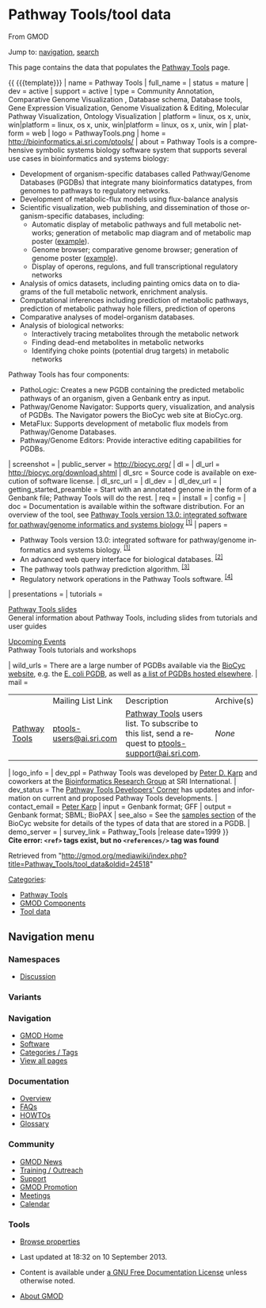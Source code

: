 <div id="mw-page-base" class="noprint">

</div>

<div id="mw-head-base" class="noprint">

</div>

<div id="content" class="mw-body" role="main">

<span id="top"></span>

<div id="mw-js-message" style="display:none;">

</div>



# <span dir="auto">Pathway Tools/tool data</span>

<div id="bodyContent">

<div id="siteSub">

From GMOD

</div>

<div id="contentSub">

</div>

<div id="jump-to-nav" class="mw-jump">

Jump to: [navigation](#mw-navigation), [search](#p-search)

</div>

<div id="mw-content-text" class="mw-content-ltr" lang="en" dir="ltr">

  
This page contains the data that populates the [Pathway
Tools](../Pathway_Tools.1 "Pathway Tools") page.

  

{{ {{{template}}} \| name = Pathway Tools \| full_name = \| status =
mature \| dev = active \| support = active \| type = Community
Annotation, Comparative Genome Visualization , Database schema, Database
tools, Gene Expression Visualization, Genome Visualization & Editing,
Molecular Pathway Visualization, Ontology Visualization \| platform =
linux, os x, unix, win\|platform = linux, os x, unix, win\|platform =
linux, os x, unix, win \| platform = web \| logo = PathwayTools.png \|
home =
<a href="http://bioinformatics.ai.sri.com/ptools/" class="external free"
rel="nofollow">http://bioinformatics.ai.sri.com/ptools/</a> \| about =
Pathway Tools is a comprehensive symbolic systems biology software
system that supports several use cases in bioinformatics and systems
biology:

- Development of organism-specific databases called Pathway/Genome
  Databases (PGDBs) that integrate many bioinformatics datatypes, from
  genomes to pathways to regulatory networks.
- Development of metabolic-flux models using flux-balance analysis
- Scientific visualization, web publishing, and dissemination of those
  organism-specific databases, including:
  - Automatic display of metabolic pathways and full metabolic networks;
    generation of metabolic map diagram and of metabolic map poster
    (<a href="http://bioinformatics.ai.sri.com/posters/ecoli-metab.pdf"
    class="external text" rel="nofollow">example</a>).
  - Genome browser; comparative genome browser; generation of genome
    poster
    (<a href="http://bioinformatics.ai.sri.com/posters/ecoli-genome.pdf"
    class="external text" rel="nofollow">example</a>).
  - Display of operons, regulons, and full transcriptional regulatory
    networks
- Analysis of omics datasets, including painting omics data on to
  diagrams of the full metabolic network, enrichment analysis.
- Computational inferences including prediction of metabolic pathways,
  prediction of metabolic pathway hole fillers, prediction of operons
- Comparative analyses of model-organism databases.
- Analysis of biological networks:
  - Interactively tracing metabolites through the metabolic network
  - Finding dead-end metabolites in metabolic networks
  - Identifying choke points (potential drug targets) in metabolic
    networks

Pathway Tools has four components:

- PathoLogic: Creates a new PGDB containing the predicted metabolic
  pathways of an organism, given a Genbank entry as input.
- Pathway/Genome Navigator: Supports query, visualization, and analysis
  of PGDBs. The Navigator powers the BioCyc web site at BioCyc.org.
- MetaFlux: Supports development of metabolic flux models from
  Pathway/Genome Databases.
- Pathway/Genome Editors: Provide interactive editing capabilities for
  PGDBs.

\| screenshot = \| public_server =
<a href="http://biocyc.org/" class="external free"
rel="nofollow">http://biocyc.org/</a> \| dl = \| dl_url =
<a href="http://biocyc.org/download.shtml" class="external free"
rel="nofollow">http://biocyc.org/download.shtml</a> \| dl_src = Source
code is available on execution of software license. \| dl_src_url = \|
dl_dev = \| dl_dev_url = \| getting_started_preamble = Start with an
annotated genome in the form of a Genbank file; Pathway Tools will do
the rest. \| req = \| install = \| config = \| doc = Documentation is
available within the software distribution. For an overview of the tool,
see <a href="http://www.ncbi.nlm.nih.gov/pubmed/19955237"
class="external text" rel="nofollow">Pathway Tools version 13.0:
integrated software for pathway/genome informatics and systems
biology</a> <sup>[\[1\]](#cite_note-PMID:19955237-1)</sup> \| papers =

- Pathway Tools version 13.0: integrated software for pathway/genome
  informatics and systems biology.
  <sup>[\[1\]](#cite_note-PMID:19955237-1)</sup>
- An advanced web query interface for biological databases.
  <sup>[\[2\]](#cite_note-PMID:20624715-2)</sup>
- The pathway tools pathway prediction algorithm.
  <sup>[\[3\]](#cite_note-PMID:22675592-3)</sup>
- Regulatory network operations in the Pathway Tools software.
  <sup>[\[4\]](#cite_note-PMID:22998532-4)</sup>

\| presentations = \| tutorials =

<a href="http://bioinformatics.ai.sri.com/ptools/" class="external text"
rel="nofollow">Pathway Tools slides</a>  
General information about Pathway Tools, including slides from tutorials
and user guides

<a href="http://bioinformatics.ai.sri.com/ptools/tutorial/"
class="external text" rel="nofollow">Upcoming Events</a>  
Pathway Tools tutorials and workshops

\| wild_urls = There are a large number of PGDBs available via the
<a href="http://biocyc.org" class="external text" rel="nofollow">BioCyc
website</a>, e.g. the
<a href="http://biocyc.org/ECOLI/" class="external text"
rel="nofollow">E. coli PGDB</a>, as well as
<a href="http://biocyc.org/otherpgdbs.shtml" class="external text"
rel="nofollow">a list of PGDBs hosted elsewhere</a>. \| mail =

|  |  |  |  |
|----|----|----|----|
|  | Mailing List Link | Description | Archive(s) |
| [Pathway Tools](../Pathway_Tools.1 "Pathway Tools") | ptools-users@ai.sri.com | [Pathway Tools](../Pathway_Tools.1 "Pathway Tools") users list. To subscribe to this list, send a request to ptools-support@ai.sri.com. | *None* |

\| logo_info = \| dev_ppl = Pathway Tools was developed by
<a href="http://www.ai.sri.com/pkarp/" class="external text"
rel="nofollow">Peter D. Karp</a> and coworkers at the
<a href="http://bioinformatics.ai.sri.com/" class="external text"
rel="nofollow">Bioinformatics Research Group</a> at SRI International.
\| dev_status = The
<a href="http://pathwaytools.blogspot.com/" class="external text"
rel="nofollow">Pathway Tools Developers' Corner</a> has updates and
information on current and proposed Pathway Tools developments. \|
contact_email = <a href="mailto:pkarp@ai.sri.com" class="external text"
rel="nofollow">Peter Karp</a> \| input = Genbank format; GFF \| output =
Genbank format; SBML; BioPAX \| see_also = See the
<a href="http://biocyc.org/samples.shtml" class="external text"
rel="nofollow">samples section</a> of the BioCyc website for details of
the types of data that are stored in a PGDB. \| demo_server = \|
survey_link = Pathway_Tools \|release date=1999 }}  
**Cite error: `<ref>` tags exist, but no `<references/>` tag was found**

</div>

<div class="printfooter">

Retrieved from
"<http://gmod.org/mediawiki/index.php?title=Pathway_Tools/tool_data&oldid=24518>"

</div>

<div id="catlinks" class="catlinks">

<div id="mw-normal-catlinks" class="mw-normal-catlinks">

[Categories](../Special:Categories "Special:Categories"):

- [Pathway Tools](../Category:Pathway_Tools "Category:Pathway Tools")
- [GMOD
  Components](../Category:GMOD_Components "Category:GMOD Components")
- [Tool data](../Category:Tool_data "Category:Tool data")

</div>

</div>

<div class="visualClear">

</div>

</div>

</div>

<div id="mw-navigation">

## Navigation menu

<div id="mw-head">



<div id="left-navigation">

<div id="p-namespaces" class="vectorTabs" role="navigation"
aria-labelledby="p-namespaces-label">

### Namespaces


- <span id="ca-talk"><a
  href="http://gmod.org/mediawiki/index.php?title=Talk:Pathway_Tools/tool_data&amp;action=edit&amp;redlink=1"
  accesskey="t"
  title="Discussion about the content page [t]">Discussion</a></span>

</div>

<div id="p-variants" class="vectorMenu emptyPortlet" role="navigation"
aria-labelledby="p-variants-label">

### 

### Variants[](#)

<div class="menu">

</div>

</div>

</div>





</div>

</div>

</div>

<div id="mw-panel">

<div id="p-logo" role="banner">

<a href="../Main_Page"
style="background-image: url(../../images/GMOD-cogs.png);"
title="Visit the main page"></a>

</div>

<div id="p-Navigation" class="portal" role="navigation"
aria-labelledby="p-Navigation-label">

### Navigation

<div class="body">

- <span id="n-GMOD-Home">[GMOD Home](../Main_Page)</span>
- <span id="n-Software">[Software](../GMOD_Components)</span>
- <span id="n-Categories-.2F-Tags">[Categories /
  Tags](../Categories)</span>
- <span id="n-View-all-pages">[View all
  pages](../Special:AllPages)</span>

</div>

</div>

<div id="p-Documentation" class="portal" role="navigation"
aria-labelledby="p-Documentation-label">

### Documentation

<div class="body">

- <span id="n-Overview">[Overview](../Overview)</span>
- <span id="n-FAQs">[FAQs](../Category:FAQ)</span>
- <span id="n-HOWTOs">[HOWTOs](../Category:HOWTO)</span>
- <span id="n-Glossary">[Glossary](../Glossary)</span>

</div>

</div>

<div id="p-Community" class="portal" role="navigation"
aria-labelledby="p-Community-label">

### Community

<div class="body">

- <span id="n-GMOD-News">[GMOD News](../GMOD_News)</span>
- <span id="n-Training-.2F-Outreach">[Training /
  Outreach](../Training_and_Outreach)</span>
- <span id="n-Support">[Support](../Support)</span>
- <span id="n-GMOD-Promotion">[GMOD Promotion](../GMOD_Promotion)</span>
- <span id="n-Meetings">[Meetings](../Meetings)</span>
- <span id="n-Calendar">[Calendar](../Calendar)</span>

</div>

</div>

<div id="p-tb" class="portal" role="navigation"
aria-labelledby="p-tb-label">

### Tools

<div class="body">


- <span id="t-smwbrowselink"><a href="../Special:Browse/Pathway_Tools-2Ftool_data"
  rel="smw-browse">Browse properties</a></span>


</div>

</div>

</div>

</div>

<div id="footer" role="contentinfo">

- <span id="footer-info-lastmod">Last updated at 18:32 on 10 September
  2013.</span>
<!-- - <span id="footer-info-viewcount">28,596 page views.</span> -->
- <span id="footer-info-copyright">Content is available under
  <a href="http://www.gnu.org/licenses/fdl-1.3.html" class="external"
  rel="nofollow">a GNU Free Documentation License</a> unless otherwise
  noted.</span>

<!-- -->

- <span id="footer-places-about">[About
  GMOD](../GMOD:About "GMOD:About")</span>

<!-- -->






</div>
